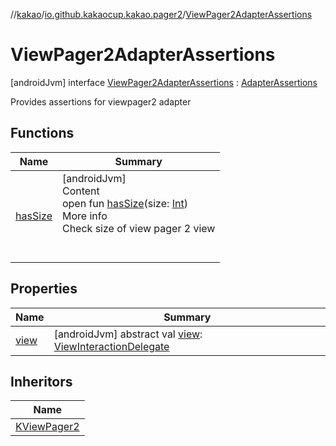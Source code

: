 //[kakao](../../../index.md)/[io.github.kakaocup.kakao.pager2](../index.md)/[ViewPager2AdapterAssertions](index.md)



# ViewPager2AdapterAssertions  
 [androidJvm] interface [ViewPager2AdapterAssertions](index.md) : [AdapterAssertions](../../io.github.kakaocup.kakao.common.assertions/-adapter-assertions/index.md)

Provides assertions for viewpager2 adapter

   


## Functions  
  
|  Name |  Summary | 
|---|---|
| <a name="io.github.kakaocup.kakao.pager2/ViewPager2AdapterAssertions/hasSize/#kotlin.Int/PointingToDeclaration/"></a>[hasSize](has-size.md)| <a name="io.github.kakaocup.kakao.pager2/ViewPager2AdapterAssertions/hasSize/#kotlin.Int/PointingToDeclaration/"></a>[androidJvm]  <br>Content  <br>open fun [hasSize](has-size.md)(size: [Int](https://kotlinlang.org/api/latest/jvm/stdlib/kotlin/-int/index.html))  <br>More info  <br>Check size of view pager 2 view  <br><br><br>|


## Properties  
  
|  Name |  Summary | 
|---|---|
| <a name="io.github.kakaocup.kakao.pager2/ViewPager2AdapterAssertions/view/#/PointingToDeclaration/"></a>[view](index.md#-286403152%2FProperties%2F34310170)| <a name="io.github.kakaocup.kakao.pager2/ViewPager2AdapterAssertions/view/#/PointingToDeclaration/"></a> [androidJvm] abstract val [view](index.md#-286403152%2FProperties%2F34310170): [ViewInteractionDelegate](../../io.github.kakaocup.kakao.delegate/-view-interaction-delegate/index.md)   <br>|


## Inheritors  
  
|  Name | 
|---|
| <a name="io.github.kakaocup.kakao.pager2/KViewPager2///PointingToDeclaration/"></a>[KViewPager2](../-k-view-pager2/index.md)|

